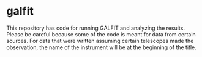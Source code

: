 # galfit
This repository has code for running GALFIT and analyzing the results. Please be careful because some of the code is meant for data from certain sources. For data that were written assuming certain telescopes made the observation, the name of the instrument will be at the beginning of the title.
